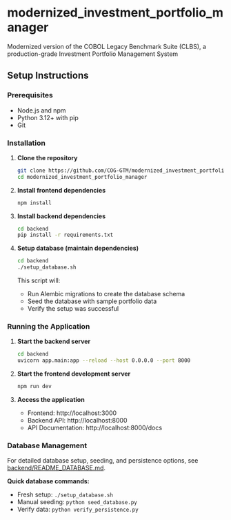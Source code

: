 # modernized_investment_portfolio_manager
Modernized version of the COBOL Legacy Benchmark Suite (CLBS), a production-grade Investment Portfolio Management System

## Setup Instructions

### Prerequisites
- Node.js and npm
- Python 3.12+ with pip
- Git

### Installation

1. **Clone the repository**
   ```bash
   git clone https://github.com/COG-GTM/modernized_investment_portfolio_manager.git
   cd modernized_investment_portfolio_manager
   ```

2. **Install frontend dependencies**
   ```bash
   npm install
   ```

3. **Install backend dependencies**
   ```bash
   cd backend
   pip install -r requirements.txt
   ```

4. **Setup database (maintain dependencies)**
   ```bash
   cd backend
   ./setup_database.sh
   ```
   This script will:
   - Run Alembic migrations to create the database schema
   - Seed the database with sample portfolio data
   - Verify the setup was successful

### Running the Application

1. **Start the backend server**
   ```bash
   cd backend
   uvicorn app.main:app --reload --host 0.0.0.0 --port 8000
   ```

2. **Start the frontend development server**
   ```bash
   npm run dev
   ```

3. **Access the application**
   - Frontend: http://localhost:3000
   - Backend API: http://localhost:8000
   - API Documentation: http://localhost:8000/docs

### Database Management

For detailed database setup, seeding, and persistence options, see [backend/README_DATABASE.md](backend/README_DATABASE.md).

**Quick database commands:**
- Fresh setup: `./setup_database.sh`
- Manual seeding: `python seed_database.py`
- Verify data: `python verify_persistence.py`
